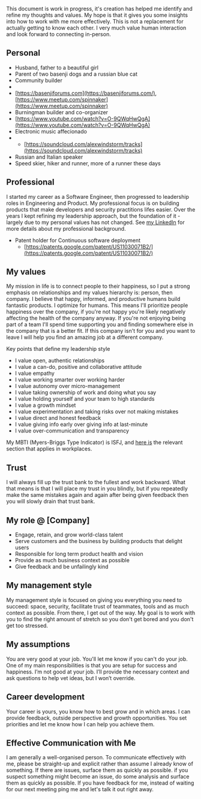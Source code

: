 This document is work in progress, it's creation has helped me identify and refine my thoughts and values. My hope is that it gives you some insights into how to work with me more effectively. This is not a replacement for actually getting to know each other. I very much value human interaction and look forward to connecting in-person.

## Personal

- Husband, father to a beautiful girl
- Parent of two basenji dogs and a russian blue cat
- Community builder
-
 - [https://basenjiforums.com](https://basenjiforums.com/), [https://www.meetup.com/spinnaker](https://www.meetup.com/spinnaker)
- Burningman builder and co-organizer
 - [https://www.youtube.com/watch?v=O-9QWqHwQgA](https://www.youtube.com/watch?v=O-9QWqHwQgA)
- Electronic music affecionado
-
  - [https://soundcloud.com/alexwindstorm/tracks](https://soundcloud.com/alexwindstorm/tracks)
- Russian and Italian speaker
- Speed skier, hiker and runner, more of a runner these days

## Professional

I started my career as a Software Engineer, then progressed to leadership roles in Engineering and Product. My professional focus is on building products that make developers and security practitions lifes easier. Over the years I kept refining my leadership approach, but the foundation of it - largely due to my personal values has not changed. See [my LinkedIn](https://www.linkedin.com/in/alexbello/) for more details about my professional background.

- Patent holder for Continuous software deployment
  - [https://patents.google.com/patent/US11030071B2/](https://patents.google.com/patent/US11030071B2/)

## My values 

My mission in life is to connect people to their happiness, so I put a strong emphasis on relationships and my values hierarchy is: person, then company. I believe that happy, informed, and productive humans build fantastic products. I optimize for humans. This means I'll prioritize people happiness over the company, if you're not happy you're likely negatively affecting the health of the company anyway. If you're not enjoying being part of a team I'll spend time supporting you and finding somewhere else in the company that is a better fit. If this company isn't for you and you want to leave I will help you find an amazing job at a different company.

Key points that define my leadership style

- I value open, authentic relationships
- I value a can-do, positive and collaborative attitude
- I value empathy
- I value working smarter over working harder
- I value autonomy over micro-management
- I value taking ownership of work and doing what you say
- I value holding yourself and your team to high standards
- I value a growth mindset
- I value experimentation and taking risks over not making mistakes
- I value direct and honest feedback
- I value giving info early over giving info at last-minute
- I value over-communication and transparency

My MBTI (Myers-Briggs Type Indicator) is ISFJ, and [here is](https://www.16personalities.com/isfjs-at-work) the relevant section that applies in workplaces.

## Trust

I will always fill up the trust bank to the fullest and work backward. What that means is that I will place my trust in you blindly, but if you repeatedly make the same mistakes again and again after being given feedback then you will slowly drain that trust bank.

## My role @ [Company]

- Engage, retain, and grow world-class talent
- Serve customers and the business by building products that delight users
- Responsible for long term product health and vision
- Provide as much business context as possible
- Give feedback and be unfailingly kind

## My management style

My management style is focused on giving you everything you need to succeed: space, security, facilitate trust of teammates, tools and as much context as possible. From there, I get out of the way. My goal is to work with you to find the right amount of stretch so you don't get bored and you don't get too stressed. 

## My assumptions

You are very good at your job. You'll let me know if you can't do your job. One of my main responsibilities is that you are setup for success and happiness. I’m not good at your job. I’ll provide the necessary context and ask questions to help vet ideas, but I won’t override.

## Career development

Your career is yours, you know how to best grow and in which areas. I can provide feedback, outside perspective and growth opportunities. You set priorities and let me know how I can help you achieve them. 

## Effective Communication with Me

I am generally a well-organised person. To communicate effectively with me, please be straight-up and explicit rather than assume I already know of something. If there are issues, surface them as quickly as possible. if you suspect something might become an issue, do some analysis and surface them as quickly as possible. If you have feedback for me, instead of waiting for our next meeting ping me and let's talk it out right away.
